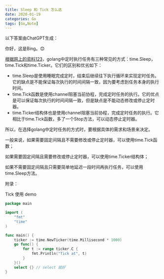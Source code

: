 ```yaml
---
title: Sleep 和 Tick 怎么选
date: 2020-01-19
categories: Go
tags: [Go,Note]
---
```


以下答案由ChatGPT生成：

你好，这是Bing。😊

[根据网上的资料](https://cloud.tencent.com/developer/article/1755511)[1](https://cloud.tencent.com/developer/article/1755511)[2](https://blog.csdn.net/Star_CSU/article/details/86650684)[3](https://blog.csdn.net/tiancityycf/article/details/102700213)，golang中定时执行任务有三种常见的方式：time.Sleep，time.Tick和time.Ticker。它们的区别和优劣如下：

- time.Sleep是使用睡眠完成定时，结束后继续往下执行循环来实现定时任务。它的缺点是不能保证每次执行的时间间隔一致，因为要考虑到任务本身的执行时间。
- time.Tick函数是使用channel阻塞当前协程，完成定时任务的执行。它的优点是可以保证每次执行的时间间隔一致，但是缺点是不能动态修改或停止定时器。
- time.Ticker结构体也是使用channel阻塞当前协程，完成定时任务的执行。它相比于time.Tick函数，多了一个Stop方法，可以动态停止定时器。

所以，在选择golang中定时任务的方式时，要根据具体的需求和场景来决定。

一般来说，如果需要固定间隔且不需要修改或停止定时器，可以使用time.Tick函数；

如果需要固定间隔且需要修改或停止定时器，可以使用time.Ticker结构体；

如果不需要固定间隔且只需要简单地延迟一段时间再执行任务，可以使用time.Sleep方法。

附录：

Tick 使用 demo

```go
package main

import (
    "fmt"
    "time"
)

func main() {
    ticker := time.NewTicker(time.Millisecond * 1000)
    go func() {
        for t := range ticker.C {
            fmt.Println("Tick at", t)
        }
    }()
    select {} // select 就好
}
```
